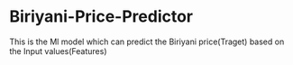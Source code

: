# Biriyani-Price-Predictor
This is the Ml model which can predict the Biriyani price(Traget) based on the Input values(Features)
